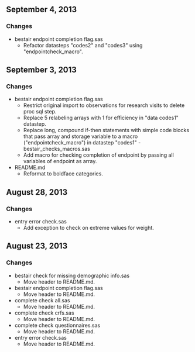 ## September 4, 2013

### Changes
  - bestair endpoint completion flag.sas
    - Refactor datasteps "codes2" and "codes3" using "endpointcheck_macro".


## September 3, 2013

### Changes
  - bestair endpoint completion flag.sas
    - Restrict original import to observations for research visits to delete proc sql step.
    - Replace 5 relabeling arrays with 1 for efficiency in "data codes1" datastep.
    - Replace long, compound if-then statements with simple code blocks that pass array and storage variable to a macro ("endpointcheck_macro") in datastep "codes1"
  -bestair_checks_macros.sas
    - Add macro for checking completion of endpoint by passing all variables of endpoint as array.
  - README.md
    - Reformat to boldface categories.


## August 28, 2013

### Changes
  - entry error check.sas
    - Add exception to check on extreme values for weight.


## August 23, 2013

### Changes
  - bestair check for missing demographic info.sas
    - Move header to README.md.
  - bestair endpoint completion flag.sas
    - Move header to README.md.
  - complete check all.sas
    - Move header to README.md.
  - complete check crfs.sas
    - Move header to README.md.
  - complete check questionnaires.sas
    - Move header to README.md.
  - entry error check.sas
    - Move header to README.md.
